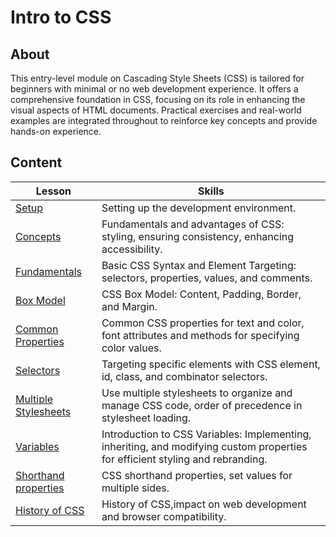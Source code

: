 <h1>
  <span class="prefix"></span>
  <span class="headline">Intro to CSS</span>
</h1>

## About

This entry-level module on Cascading Style Sheets (CSS) is tailored for beginners with minimal or no web development experience. It offers a comprehensive foundation in CSS, focusing on its role in enhancing the visual aspects of HTML documents. Practical exercises and real-world examples are integrated throughout to reinforce key concepts and provide hands-on experience.

## Content

| Lesson                                                   | Skills                                                                                                                         |
| -------------------------------------------------------- | ------------------------------------------------------------------------------------------------------------------------------ |
| [Setup](./setup/README.md)                               | Setting up the development environment.                                                                                        |
| [Concepts](./concepts/README.md)                         | Fundamentals and advantages of CSS: styling, ensuring consistency, enhancing accessibility.                                    |
| [Fundamentals](./fundamentals/README.md)                 | Basic CSS Syntax and Element Targeting: selectors, properties, values, and comments.                                           |
| [Box Model](./box-model/README.md)                       | CSS Box Model: Content, Padding, Border, and Margin.                                                                           |
| [Common Properties](./common-properties/README.md)       | Common CSS properties for text and color, font attributes and methods for specifying color values.                             |
| [Selectors](./selectors/README.md)                       | Targeting specific elements with CSS element, id, class, and combinator selectors.                                             |
| [Multiple Stylesheets](./multiple-stylesheets/README.md) | Use multiple stylesheets to organize and manage CSS code, order of precedence in stylesheet loading.                           |
| [Variables](./variables/README.md)                       | Introduction to CSS Variables: Implementing, inheriting, and modifying custom properties for efficient styling and rebranding. |
| [Shorthand properties](./shorthand-properties/README.md) | CSS shorthand properties, set values for multiple sides.                                                                       |
| [History of CSS](./history/README.md)                    | History of CSS,impact on web development and browser compatibility.                                                            |
